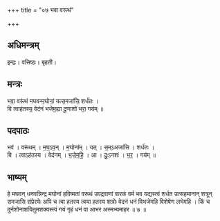 +++
title = "०७ भवा वरूथं"

+++
## अधिमन्त्रम्
इन्द्रः। वसिष्ठः। बृहती।

## मन्त्रः
भवा॒ वरू॑थं मघवन्म॒घोनां॒ यत्स॒मजा॑सि॒ शर्ध॑तः ।  
वि त्वाह॑तस्य॒ वेद॑नं भजेम॒ह्या दू॒णाशो॑ भरा॒ गय॑म् ॥

## पदपाठः
भव॑ । वरू॑थम् । म॒घ॒ऽव॒न् । म॒घोना॑म् । यत् । स॒म्ऽअजा॑सि । शर्ध॑तः ।  
वि । त्वाऽह॑तस्य । वेद॑नम् । भ॒जे॒म॒हि॒ । आ । दुः॒ऽनशः॑ । भ॒र॒ । गय॑म् ॥

## भाष्यम्
हे मघवन् धनवन्निन्द्र मघोनां हविष्मतां वरूथं उपद्रवाणां वारकं वर्म भव यद्यस्त्वं शर्धत उत्सहमानान् शत्रून् समजासि संप्रेरयेः अपि च त्वा हतस्य त्वया हतस्य शत्रोः वेदनं धनं विभजेमहि विशेषेण लभेमहि । किं च दुर्नशोनाशयितुमशक्यस्त्वं गयं गृहं धनं वा आभर अस्मभ्यमाहर ॥ ७ ॥